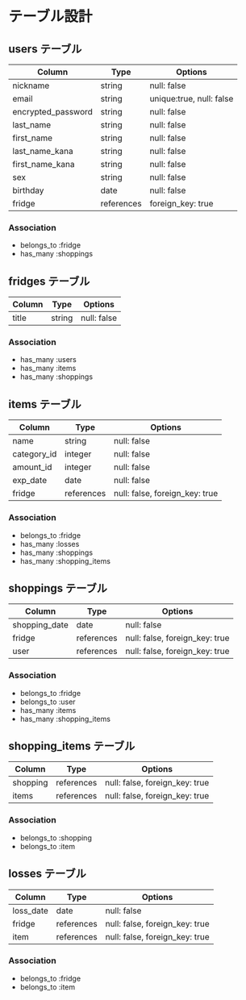 # テーブル設計

## users テーブル

| Column             | Type       | Options                  |
| ------------------ | ---------- | ------------------------ |
| nickname           | string     | null: false              |
| email              | string     | unique:true, null: false |
| encrypted_password | string     | null: false              |
| last_name          | string     | null: false              |
| first_name         | string     | null: false              |
| last_name_kana     | string     | null: false              |
| first_name_kana    | string     | null: false              |
| sex                | string     | null: false              |
| birthday           | date       | null: false              |
| fridge             | references | foreign_key: true        |

### Association

- belongs_to :fridge
- has_many :shoppings

## fridges テーブル

| Column | Type   | Options     |
| ------ | ------ | ----------- |
| title  | string | null: false |

### Association

- has_many :users
- has_many :items
- has_many :shoppings

## items テーブル

| Column           | Type       | Options                        |
| ---------------- | ---------- | ------------------------------ |
| name             | string     | null: false                    |
| category_id      | integer    | null: false                    |
| amount_id        | integer    | null: false                    |
| exp_date         | date       | null: false                    |
| fridge           | references | null: false, foreign_key: true |

### Association

- belongs_to :fridge
- has_many :losses
- has_many :shoppings
- has_many :shopping_items

## shoppings テーブル

| Column           | Type       | Options                        |
| ---------------- | ---------- | ------------------------------ |
| shopping_date    | date       | null: false                    |
| fridge           | references | null: false, foreign_key: true |
| user             | references | null: false, foreign_key: true |

### Association

- belongs_to :fridge
- belongs_to :user
- has_many :items
- has_many :shopping_items 

## shopping_items テーブル

| Column        | Type       | Options                        |
| ------------- | ---------- | ------------------------------ |
| shopping      | references | null: false, foreign_key: true |
| items         | references | null: false, foreign_key: true |

### Association

- belongs_to :shopping
- belongs_to :item

## losses テーブル

| Column        | Type       | Options                        |
| ------------- | ---------- | ------------------------------ |
| loss_date     | date       | null: false                    |
| fridge        | references | null: false, foreign_key: true |
| item          | references | null: false, foreign_key: true |

### Association

- belongs_to :fridge
- belongs_to :item